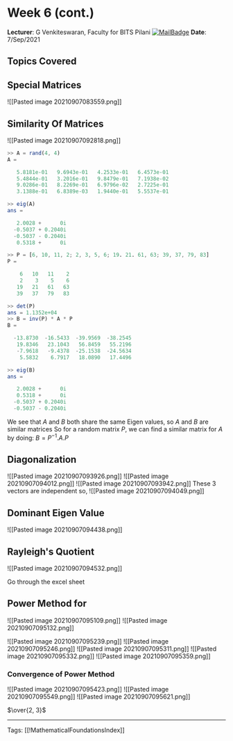 # Week 6 (cont.)
**Lecturer**: G Venkiteswaran, Faculty for BITS Pilani
[![MailBadge](https://img.shields.io/badge/-gvenki@pilani.bits--pilani.ac.in-EA4335?style=for-the-badge&logo=gmail&logoColor=white)](mailto:gvenki@pilani.bits-pilani.ac.in)
**Date**: 7/Sep/2021

## Topics Covered


## Special Matrices
![[Pasted image 20210907083559.png]]

## Similarity Of Matrices
![[Pasted image 20210907092818.png]]
```octave
>> A = rand(4, 4)
A =

   5.8181e-01   9.6943e-01   4.2533e-01   6.4573e-01
   5.4844e-01   3.2016e-01   9.8479e-01   7.1938e-02
   9.0286e-01   8.2269e-01   6.9796e-02   2.7225e-01
   3.1388e-01   6.8389e-03   1.9440e-01   5.5537e-01

>> eig(A)
ans =

   2.0028 +      0i
  -0.5037 + 0.2040i
  -0.5037 - 0.2040i
   0.5318 +      0i

>> P = [6, 10, 11, 2; 2, 3, 5, 6; 19. 21. 61, 63; 39, 37, 79, 83]
P =

    6   10   11    2
    2    3    5    6
   19   21   61   63
   39   37   79   83

>> det(P)
ans = 1.1352e+04
>> B = inv(P) * A * P
B =

  -13.8730  -16.5433  -39.9569  -38.2545
   19.8346   23.1043   56.8459   55.2196
   -7.9618   -9.4378  -25.1538  -24.5634
    5.5832    6.7917   18.0890   17.4496

>> eig(B)
ans =

   2.0028 +      0i
   0.5318 +      0i
  -0.5037 + 0.2040i
  -0.5037 - 0.2040i

```
We see that $A$ and $B$ both share the same Eigen values, so $A$ and $B$ are similar matrices
So for a random matrix $P$, we can find a similar matrix for $A$ by doing:
$B = P^{-1} . A . P$


## Diagonalization
![[Pasted image 20210907093926.png]]
![[Pasted image 20210907094012.png]]
![[Pasted image 20210907093942.png]]
These 3 vectors are independent so,
![[Pasted image 20210907094049.png]]

## Dominant Eigen Value
![[Pasted image 20210907094438.png]]

## Rayleigh's Quotient
![[Pasted image 20210907094532.png]]

Go through the excel sheet

## Power Method for 
![[Pasted image 20210907095109.png]]
![[Pasted image 20210907095132.png]]


![[Pasted image 20210907095239.png]]
![[Pasted image 20210907095246.png]]
![[Pasted image 20210907095311.png]]
![[Pasted image 20210907095332.png]]
![[Pasted image 20210907095359.png]]

### Convergence of Power Method
![[Pasted image 20210907095423.png]]
![[Pasted image 20210907095549.png]]
![[Pasted image 20210907095621.png]]





$\over{2, 3}$


---
Tags: [[!MathematicalFoundationsIndex]]